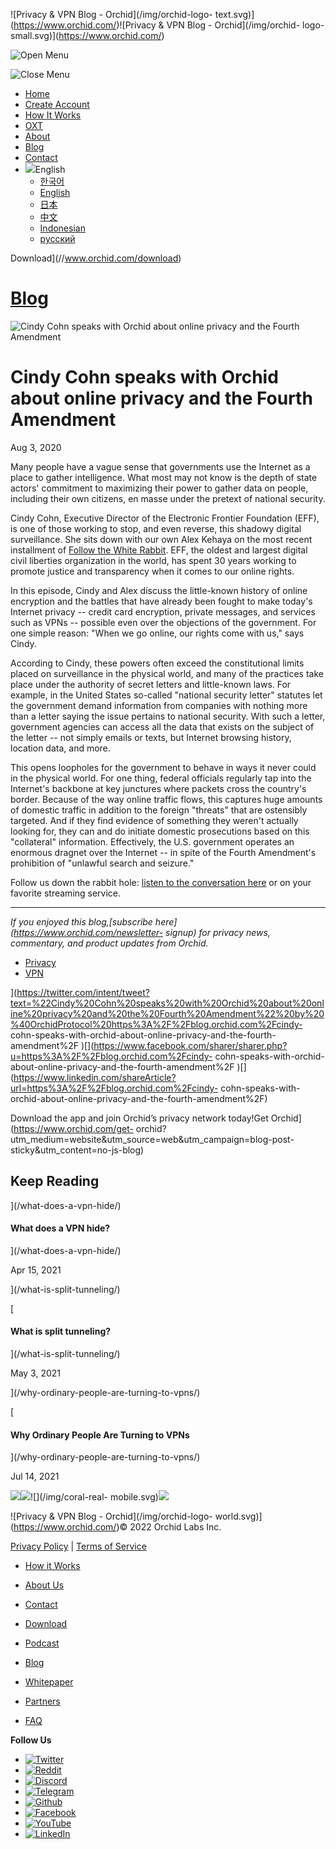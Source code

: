 ![Privacy & VPN Blog - Orchid](/img/orchid-logo-
text.svg)](https://www.orchid.com/)![Privacy & VPN Blog - Orchid](/img/orchid-
logo-small.svg)](https://www.orchid.com/)

![Open Menu](/img/icons/hamburger.svg)

![Close Menu](/img/icons/close.svg)

  * [Home](https://www.orchid.com/)
  * [Create Account](https://www.orchid.com/join)
  * [How It Works](https://www.orchid.com/how-it-works)
  * [OXT](https://www.orchid.com/oxt)
  * [About](https://www.orchid.com/about-us)
  * [Blog](/)
  * [Contact](https://www.orchid.com/contact)
  * ![](/img/globe.svg)English
    * [한국어](//blog.ko.orchid.com/cindy-cohn-speaks-with-orchid-about-online-privacy-and-the-fourth-amendment/)
    * [English](//blog.orchid.com/cindy-cohn-speaks-with-orchid-about-online-privacy-and-the-fourth-amendment/)
    * [日本](//blog.ja.orchid.com/cindy-cohn-speaks-with-orchid-about-online-privacy-and-the-fourth-amendment/)
    * [中文](//blog.zh.orchid.com/cindy-cohn-speaks-with-orchid-about-online-privacy-and-the-fourth-amendment/)
    * [Indonesian](//blog.id.orchid.com/cindy-cohn-speaks-with-orchid-about-online-privacy-and-the-fourth-amendment/)
    * [русский](//blog.ru.orchid.com/cindy-cohn-speaks-with-orchid-about-online-privacy-and-the-fourth-amendment/)

Download](//www.orchid.com/download)

# [Blog](/)

![Cindy Cohn speaks with Orchid about online privacy and the Fourth
Amendment](/static/6438821c800ade29df57f4b76a518d1b/Orchid_BlogImage_CCohn.jpg)

# Cindy Cohn speaks with Orchid about online privacy and the Fourth Amendment

Aug 3, 2020  
  

Many people have a vague sense that governments use the Internet as a place to
gather intelligence. What most may not know is the depth of state actors'
commitment to maximizing their power to gather data on people, including their
own citizens, en masse under the pretext of national security.

Cindy Cohn, Executive Director of the Electronic Frontier Foundation (EFF), is
one of those working to stop, and even reverse, this shadowy digital
surveillance. She sits down with our own Alex Kehaya on the most recent
installment of [Follow the White Rabbit](https://www.orchid.com/podcast). EFF,
the oldest and largest digital civil liberties organization in the world, has
spent 30 years working to promote justice and transparency when it comes to
our online rights.

In this episode, Cindy and Alex discuss the little-known history of online
encryption and the battles that have already been fought to make today's
Internet privacy -- credit card encryption, private messages, and services
such as VPNs -- possible even over the objections of the government. For one
simple reason: "When we go online, our rights come with us," says Cindy.

According to Cindy, these powers often exceed the constitutional limits placed
on surveillance in the physical world, and many of the practices take place
under the authority of secret letters and little-known laws. For example, in
the United States so-called "national security letter" statutes let the
government demand information from companies with nothing more than a letter
saying the issue pertains to national security. With such a letter, government
agencies can access all the data that exists on the subject of the letter --
not simply emails or texts, but Internet browsing history, location data, and
more.

This opens loopholes for the government to behave in ways it never could in
the physical world. For one thing, federal officials regularly tap into the
Internet's backbone at key junctures where packets cross the country's border.
Because of the way online traffic flows, this captures huge amounts of
domestic traffic in addition to the foreign "threats" that are ostensibly
targeted. And if they find evidence of something they weren't actually looking
for, they can and do initiate domestic prosecutions based on this "collateral"
information. Effectively, the U.S. government operates an enormous dragnet
over the Internet -- in spite of the Fourth Amendment's prohibition of
"unlawful search and seizure."

Follow us down the rabbit hole: [listen to the conversation
here](https://www.orchid.com/podcast) or on your favorite streaming service.

* * *

 _If you enjoyed this blog,[subscribe here](https://www.orchid.com/newsletter-
signup) for privacy news, commentary, and product updates from Orchid._

  * [Privacy](/tag/privacy/)
  * [VPN](/tag/vpn/)

](https://twitter.com/intent/tweet?text=%22Cindy%20Cohn%20speaks%20with%20Orchid%20about%20online%20privacy%20and%20the%20Fourth%20Amendment%22%20by%20%40OrchidProtocol%20https%3A%2F%2Fblog.orchid.com%2Fcindy-
cohn-speaks-with-orchid-about-online-privacy-and-the-fourth-amendment%2F
)[](https://www.facebook.com/sharer/sharer.php?u=https%3A%2F%2Fblog.orchid.com%2Fcindy-
cohn-speaks-with-orchid-about-online-privacy-and-the-fourth-amendment%2F
)[](https://www.linkedin.com/shareArticle?url=https%3A%2F%2Fblog.orchid.com%2Fcindy-
cohn-speaks-with-orchid-about-online-privacy-and-the-fourth-amendment%2F)

Download the app and join Orchid’s privacy network today!Get
Orchid](https://www.orchid.com/get-
orchid?utm_medium=website&utm_source=web&utm_campaign=blog-post-
sticky&utm_content=no-js-blog)

## Keep Reading

](/what-does-a-vpn-hide/)

#### What does a VPN hide?

](/what-does-a-vpn-hide/)

Apr 15, 2021

](/what-is-split-tunneling/)

[

#### What is split tunneling?

](/what-is-split-tunneling/)

May 3, 2021

](/why-ordinary-people-are-turning-to-vpns/)

[

#### Why Ordinary People Are Turning to VPNs

](/why-ordinary-people-are-turning-to-vpns/)

Jul 14, 2021

![](/img/coral-electric.svg)![](/img/coral-real.svg)![](/img/coral-real-
mobile.svg)![](/img/footer-fish.svg)

![Privacy & VPN Blog - Orchid](/img/orchid-logo-
world.svg)](https://www.orchid.com/)© 2022 Orchid Labs Inc.

[Privacy Policy](https://www.orchid.com/privacy-policy) | [Terms of
Service](https://www.orchid.com/service-terms)

  * [How it Works](https://www.orchid.com/how-it-works)
  * [About Us](https://www.orchid.com/about-us)
  * [Contact](https://www.orchid.com/contact)

  * [Download](https://www.orchid.com/download)
  * [Podcast](https://www.orchid.com/podcast)
  * [Blog](/)

  * [Whitepaper](https://www.orchid.com/assets/whitepaper/whitepaper.pdf)
  * [Partners](https://www.orchid.com/partners)
  * [FAQ](https://www.orchid.com/faq)

 **Follow Us**

  * [![Twitter](/img/icons/social-twitter.svg)](https://twitter.com/OrchidProtocol)
  * [![Reddit](/img/icons/reddit.svg)](https://www.reddit.com/r/orchid/)
  * [![Discord](/img/icons/social-discord.svg)](https://discord.gg/GDbxmjxX9F)
  * [![Telegram](/img/icons/social-telegram.svg)](https://www.t.me/OrchidOfficial)
  * [![Github](/img/icons/social-github.svg)](https://github.com/OrchidTechnologies)
  * [![Facebook](/img/icons/social-facebook.svg)](https://www.facebook.com/OrchidProtocol)
  * [![YouTube](/img/icons/social-youtube.svg)](https://www.youtube.com/channel/UCIH_BKBlNemsCzDhPYZBlHw)
  * [![LinkedIn](/img/icons/social-linkedin.svg)](https://www.linkedin.com/company/orchidprotocol)

